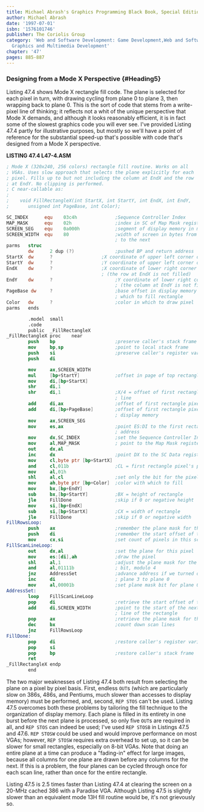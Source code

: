 ```yaml
---
title: Michael Abrash's Graphics Programming Black Book, Special Edition
author: Michael Abrash
date: '1997-07-01'
isbn: '1576101746'
publisher: The Coriolis Group
category: 'Web and Software Development: Game Development,Web and Software Development:
  Graphics and Multimedia Development'
chapter: '47'
pages: 885-887
---
```


### Designing from a Mode X Perspective {#Heading5}

Listing 47.4 shows Mode X rectangle fill code. The plane is selected for
each pixel in turn, with drawing cycling from plane 0 to plane 3, then
wrapping back to plane 0. This is the sort of code that stems from a
write-pixel line of thinking; it reflects not a whit of the unique
perspective that Mode X demands, and although it looks reasonably
efficient, it is in fact some of the slowest graphics code you will ever
see. I've provided Listing 47.4 partly for illustrative purposes, but
mostly so we'll have a point of reference for the substantial speed-up
that's possible with code that's designed from a Mode X perspective.

**LISTING 47.4 L47-4.ASM**

```nasm
; Mode X (320x240, 256 colors) rectangle fill routine. Works on all
; VGAs. Uses slow approach that selects the plane explicitly for each
; pixel. Fills up to but not including the column at EndX and the row
; at EndY. No clipping is performed.
; C near-callable as:
;
;    void FillRectangleX(int StartX, int StartY, int EndX, int EndY,
;       unsigned int PageBase, int Color);

SC_INDEX      equ    03c4h              ;Sequence Controller Index
MAP_MASK      equ    02h                ;index in SC of Map Mask register
SCREEN_SEG    equ    0a000h             ;segment of display memory in mode X
SCREEN_WIDTH  equ    80                 ;width of screen in bytes from one scan line
                                        ; to the next
parms   struc
        dw      2 dup (?)               ;pushed BP and return address
StartX  dw      ?                  ;X coordinate of upper left corner of rect
StartY  dw      ?                  ;Y coordinate of upper left corner of rect
EndX    dw      ?                  ;X coordinate of lower right corner of rect
                                   ; (the row at EndX is not filled)
EndY    dw      ?                       ;Y coordinate of lower right corner of rect
                                        ; (the column at EndY is not filled)
PageBase dw     ?                       ;base offset in display memory of page in
                                        ; which to fill rectangle
Color   dw      ?                       ;color in which to draw pixel
parms   ends

        .model  small
        .code
        public  _FillRectangleX
_FillRectangleX proc    near
        push    bp                      ;preserve caller's stack frame
        mov     bp,sp                   ;point to local stack frame
        push    si                      ;preserve caller's register variables
        push    di

        mov     ax,SCREEN_WIDTH
        mul     [bp+StartY]             ;offset in page of top rectangle scan line
        mov     di,[bp+StartX]
        shr     di,1
        shr     di,1                    ;X/4 = offset of first rectangle pixel in scan
                                        ; line
        add     di,ax                   ;offset of first rectangle pixel in page
        add     di,[bp+PageBase]        ;offset of first rectangle pixel in
                                        ; display memory
        mov     ax,SCREEN_SEG
        mov     es,ax                   ;point ES:DI to the first rectangle pixel's
                                        ; address
        mov     dx,SC_INDEX             ;set the Sequence Controller Index to
        mov     al,MAP_MASK             ; point to the Map Mask register
        out     dx,al
        inc     dx                      ;point DX to the SC Data register
        mov     cl,byte ptr [bp+StartX]
        and     cl,011b                 ;CL = first rectangle pixel's plane
        mov     al,01h
        shl     al,cl                   ;set only the bit for the pixel's plane to 1
        mov     ah,byte ptr [bp+Color]  ;color with which to fill
        mov     bx,[bp+EndY]
        sub     bx,[bp+StartY]          ;BX = height of rectangle
        jle     FillDone                ;skip if 0 or negative height
        mov     si,[bp+EndX]
        sub     si,[bp+StartX]          ;CX = width of rectangle
        jle     FillDone                ;skip if 0 or negative width
FillRowsLoop:
        push    ax                      ;remember the plane mask for the left edge
        push    di                      ;remember the start offset of the scan line
        mov     cx,si                   ;set count of pixels in this scan line
FillScanLineLoop:
        out     dx,al                   ;set the plane for this pixel
        mov     es:[di],ah              ;draw the pixel
        shl     al,1                    ;adjust the plane mask for the next pixel's
        and     al,01111b               ; bit, modulo 4
        jnz     AddressSet              ;advance address if we turned over from
        inc     di                      ; plane 3 to plane 0
        mov     al,00001b               ;set plane mask bit for plane 0
AddressSet:
        loop    FillScanLineLoop
        pop     di                      ;retrieve the start offset of the scan line
        add     di,SCREEN_WIDTH         ;point to the start of the next scan
                                        ; line of the rectangle
        pop     ax                      ;retrieve the plane mask for the left edge
        dec     bx                      ;count down scan lines
        jnz     FillRowsLoop
FillDone:
        pop     di                      ;restore caller's register variables
        pop     si
        pop     bp                      ;restore caller's stack frame
        ret
_FillRectangleX endp
        end
```

The two major weaknesses of Listing 47.4 both result from selecting the
plane on a pixel by pixel basis. First, endless `OUT`s (which are
particularly slow on 386s, 486s, and Pentiums, much slower than accesses
to display memory) must be performed, and, second, `REP STOS` can't be
used. Listing 47.5 overcomes both these problems by tailoring the fill
technique to the organization of display memory. Each plane is filled in
its entirety in one burst before the next plane is processed, so only
five `OUT`s are required in all, and `REP STOS` can indeed be used;
I've used `REP STOSB` in Listings 47.5 and 47.6. `REP STOSW` could
be used and would improve performance on most VGAs; however, `REP
STOSW` requires extra overhead to set up, so it can be slower for small
rectangles, especially on 8-bit VGAs. Note that doing an entire plane at
a time can produce a "fading-in" effect for large images, because all
columns for one plane are drawn before any columns for the next. If this
is a problem, the four planes can be cycled through once for each scan
line, rather than once for the entire rectangle.

Listing 47.5 is 2.5 times faster than Listing 47.4 at clearing the
screen on a 20-MHz cached 386 with a Paradise VGA. Although Listing 47.5
is slightly slower than an equivalent mode 13H fill routine would be,
it's not grievously so.
